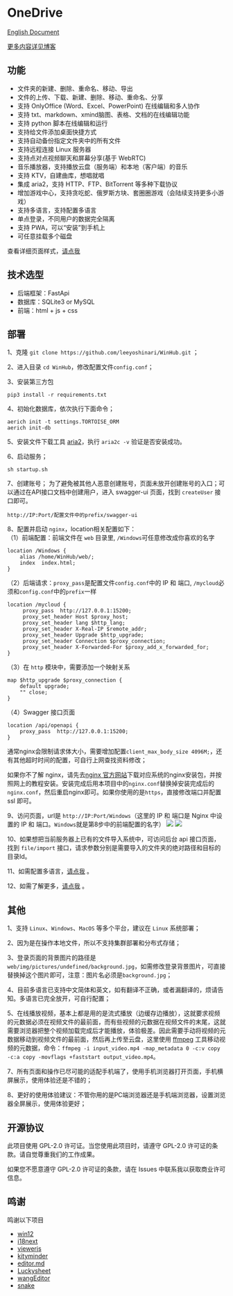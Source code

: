 # OneDrive
[English Document](https://github.com/leeyoshinari/WinHub/blob/main/README.md)

[更多内容详见博客](https://blog.ihuster.top/p/940241891.html)

## 功能
- 文件夹的新建、删除、重命名、移动、导出
- 文件的上传、下载、新建、删除、移动、重命名、分享
- 支持 OnlyOffice (Word、Excel、PowerPoint) 在线编辑和多人协作
- 支持 txt、markdown、xmind脑图、表格、文档的在线编辑功能
- 支持 python 脚本在线编辑和运行
- 支持给文件添加桌面快捷方式
- 支持自动备份指定文件夹中的所有文件
- 支持远程连接 Linux 服务器
- 支持点对点视频聊天和屏幕分享(基于 WebRTC)
- 音乐播放器，支持播放云盘（服务端）和本地（客户端）的音乐
- 支持 KTV，自建曲库，想唱就唱
- 集成 aria2，支持 HTTP、FTP、BitTorrent 等多种下载协议
- 增加游戏中心，支持贪吃蛇、俄罗斯方块、套圈圈游戏（会陆续支持更多小游戏）
- 支持多语言，支持配置多语言
- 单点登录，不同用户的数据完全隔离
- 支持 PWA，可以“安装”到手机上
- 可任意挂载多个磁盘

查看详细页面样式，[请点我](https://github.com/leeyoshinari/WinHub/blob/main/web/detail_zh.md)


## 技术选型
- 后端框架：FastApi<br>
- 数据库：SQLite3 or MySQL<br>
- 前端：html + js + css<br>

## 部署
1、克隆 `git clone https://github.com/leeyoshinari/WinHub.git` ；

2、进入目录 `cd WinHub`，修改配置文件`config.conf`；

3、安装第三方包
```shell script
pip3 install -r requirements.txt
```

4、初始化数据库，依次执行下面命令；
```shell script
aerich init -t settings.TORTOISE_ORM
aerich init-db
```

5、安装文件下载工具 [aria2](https://github.com/aria2/aria2/releases)，执行 `aria2c -v` 验证是否安装成功。

6、启动服务；
```shell script
sh startup.sh
```

7、创建账号；
为了避免被其他人恶意创建账号，页面未放开创建账号的入口；可以通过在API接口文档中创建用户，进入 swagger-ui 页面，找到 `createUser` 接口即可。
```shell script
http://IP:Port/配置文件中的prefix/swagger-ui
```

8、配置并启动 `nginx`，location相关配置如下：<br>
（1）前端配置：前端文件在 `web` 目录里, `/Windows`可任意修改成你喜欢的名字
```shell script
location /Windows {
    alias /home/WinHub/web/;
    index  index.html;
}
```
（2）后端请求：`proxy_pass`是配置文件`config.conf`中的 IP 和 端口, `/mycloud`必须和`config.conf`中的`prefix`一样
```shell script
location /mycloud {
     proxy_pass  http://127.0.0.1:15200;
     proxy_set_header Host $proxy_host;
     proxy_set_header lang $http_lang;
     proxy_set_header X-Real-IP $remote_addr;
     proxy_set_header Upgrade $http_upgrade;
	 proxy_set_header Connection $proxy_connection;
     proxy_set_header X-Forwarded-For $proxy_add_x_forwarded_for;
}
```
（3）在 `http` 模块中，需要添加一个映射关系
```shell
map $http_upgrade $proxy_connection {
    default upgrade;
    "" close;
}
```
（4）Swagger 接口页面
```shell
location /api/openapi {
    proxy_pass  http://127.0.0.1:15200;
}
```

通常nginx会限制请求体大小，需要增加配置`client_max_body_size 4096M;`，还有其他超时时间的配置，可自行上网查找资料修改；

如果你不了解 nginx，请先去[nginx 官方网站](http://nginx.org/en/download.html)下载对应系统的nginx安装包，并按照网上的教程安装。安装完成后用本项目中的`nginx.conf`替换掉安装完成后的`nginx.conf`，然后重启nginx即可。如果你使用的是`https`，直接修改端口并配置 ssl 即可。

9、访问页面，url是 `http://IP:Port/Windows`（这里的 IP 和 端口是 Nginx 中设置的 IP 和 端口。`Windows`就是第8步中的前端配置的名字）
![](https://github.com/leeyoshinari/WinHub/blob/main/web/img/pictures/login.jpg)
![](https://github.com/leeyoshinari/WinHub/blob/main/web/img/pictures/home.jpg)

10、如果想把当前服务器上已有的文件导入系统中，可访问后台 api 接口页面，找到 `file/import` 接口，请求参数分别是需要导入的文件夹的绝对路径和目标的目录Id。

11、如需配置多语言，[请点我](https://github.com/leeyoshinari/WinHub/blob/main/web/detail_zh.md) 。

12、如需了解更多，[请点我](https://github.com/leeyoshinari/WinHub/blob/main/web/detail_zh.md) 。

## 其他
1、支持 `Linux`、`Windows`、`MacOS` 等多个平台，建议在 `Linux` 系统部署； 

2、因为是在操作本地文件，所以不支持集群部署和分布式存储；

3、登录页面的背景图片的路径是`web/img/pictures/undefined/background.jpg`，如需修改登录背景图片，可直接替换掉这个图片即可，注意：图片名必须是`background.jpg`；

4、目前多语言已支持中文简体和英文，如有翻译不正确，或者漏翻译的，烦请告知。多语言已完全放开，可自行配置；

5、在线播放视频，基本上都是用的是流式播放（边缓存边播放），这就要求视频的元数据必须在视频文件的最前面，而有些视频的元数据在视频文件的末尾，这就需要浏览器把整个视频加载完成后才能播放，体验极差。因此需要手动将视频的元数据移动到视频文件的最前面，然后再上传至云盘，这里使用 [ffmpeg](https://github.com/BtbN/FFmpeg-Builds/releases) 工具移动视频的元数据，命令：`ffmpeg -i input_video.mp4 -map_metadata 0 -c:v copy -c:a copy -movflags +faststart output_video.mp4`。

7、所有页面和操作已尽可能的适配手机端了，使用手机浏览器打开页面，手机横屏展示，使用体验还是不错的；

8、更好的使用体验建议：不管你用的是PC端浏览器还是手机端浏览器，设置浏览器全屏展示，使用体验更好；

## 开源协议
此项目使用 GPL-2.0 许可证。当您使用此项目时，请遵守 GPL-2.0 许可证的条款。请自觉尊重我们的工作成果。

如果您不愿意遵守 GPL-2.0 许可证的条款，请在 Issues 中联系我以获取商业许可信息。

## 鸣谢
鸣谢以下项目
- [win12](https://github.com/tjy-gitnub/win12)
- [i18next](https://github.com/i18next/i18next)
- [viewerjs](https://github.com/fengyuanchen/viewerjs)
- [kityminder](https://github.com/fex-team/kityminder)
- [editor.md](https://github.com/pandao/editor.md)
- [Luckysheet](https://github.com/dream-num/Luckysheet)
- [wangEditor](https://github.com/wangeditor-team/wangEditor)
- [snake](https://github.com/SunQQQ/snake)
